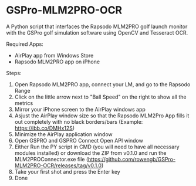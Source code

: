 # GSPro-MLM2PRO-OCR
A Python script that interfaces the Rapsodo MLM2PRO golf launch monitor with the GSPro golf simulation software using OpenCV and Tesseract OCR.

Required Apps:

- AirPlay app from Windows Store
- Rapsodo MLM2PRO app on iPhone

Steps:

1. Open Rapsodo MLM2PRO app, connect your LM, and go to the Rapsodo Range
2. Click on the little arrow next to "Ball Speed" on the right to show all the metrics
3. Mirror your iPhone screen to the AirPlay windows app
4. Asjust the AirPlay window size so that the Rapsodo MLM2Pro App fills it out completely with no black borders/bars (Example: https://ibb.co/DMHx12S)
5. Minimize the AirPlay application window
6. Open GSPRO and GSPRO Connect Open API window
7. Either Run the PY script in CMD (you will need to have all necessary modules installed) or download the ZIP from v0.1.0 and run the MLM2PROConnector.exe file (https://github.com/rowengb/GSPro-MLM2PRO-OCR/releases/tag/v0.1.0)
8. Take your first shot and press the Enter key
9. Done
